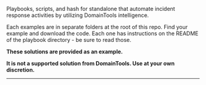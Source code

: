 Playbooks, scripts, and hash for standalone that automate incident response activities by utilizing DomainTools intelligence.

Each examples are in separate folders at the root of this repo. Find your example and download the code. Each one has instructions on the README of the playbook directory - be sure to read those.


**These solutions are provided as an example.**

**It is not a supported solution from DomainTools. Use at your own discretion.**
___
